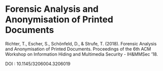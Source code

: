 # Forensic Analysis and Anonymisation of Printed Documents

Richter, T., Escher, S., Schönfeld, D., & Strufe, T. (2018). Forensic Analysis and Anonymisation of Printed Documents. Proceedings of the 6th ACM Workshop on Information Hiding and Multimedia Security - IH&MMSec ’18.

DOI : 10.1145/3206004.3206019

